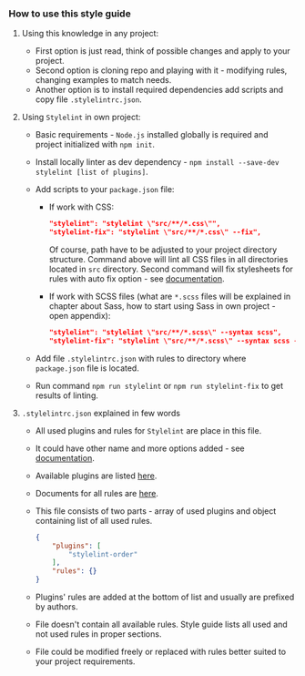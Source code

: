 ### How to use this style guide

1. Using this knowledge in any project:
    * First option is just read, think of possible changes and apply to your project.
    * Second option is cloning repo and playing with it - modifying rules, changing examples to match needs.
    * Another option is to install required dependencies add scripts and copy file `.stylelintrc.json`.

2. Using `Stylelint` in own project:

    * Basic requirements - `Node.js` installed globally is required and project initialized with `npm init`.
    * Install locally linter as dev dependency - `npm install --save-dev stylelint [list of plugins]`.
    * Add scripts to your `package.json` file:
        * If work with CSS:

            ```json
            "stylelint": "stylelint \"src/**/*.css\"",
            "stylelint-fix": "stylelint \"src/**/*.css\" --fix",
            ```

            Of course, path have to be adjusted to your project directory structure. Command above will lint all CSS files in all directories located in `src` directory. Second command will fix stylesheets for rules with auto fix option - see [documentation](https://stylelint.io/user-guide/rules/list).

        * If work with SCSS files (what are `*.scss` files will be explained in chapter about Sass, how to start using Sass in own project - open appendix):

            ```json
            "stylelint": "stylelint \"src/**/*.scss\" --syntax scss",
            "stylelint-fix": "stylelint \"src/**/*.scss\" --syntax scss --fix",
            ```

    * Add file `.stylelintrc.json` with rules to directory where `package.json` file is located.
    * Run command `npm run stylelint` or `npm run stylelint-fix` to get results of linting.

3. `.stylelintrc.json` explained in few words

    * All used plugins and rules for `Stylelint` are place in this file.
    * It could have other name and more options added - see [documentation](https://stylelint.io).
    * Available plugins are listed [here](https://github.com/stylelint/awesome-stylelint#plugins).
    * Documents for all rules are [here](https://stylelint.io/user-guide/rules/list).
    * This file consists of two parts - array of used plugins and object containing list of all used rules.

        ```json
        {
            "plugins": [
                "stylelint-order"
            ],
            "rules": {}
        }
        ```
    * Plugins' rules are added at the bottom of list and usually are prefixed by authors.
    * File doesn't contain all available rules. Style guide lists all used and not used rules in proper sections.
    * File could be modified freely or replaced with rules better suited to your project requirements. 
        